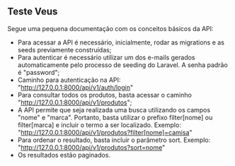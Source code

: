 ## Teste Veus

Segue uma pequena documentação com os conceitos básicos da API:

- Para acessar a API é necessário, inicialmente, rodar as migrations e as seeds previamente construídas;
- Para autenticar é necessário utilizar um dos e-mails gerados automaticamente pelo processo de seeding do Laravel. A senha padrão é "password";
- Caminho para autenticação na API: "http://127.0.0.1:8000/api/v1/auth/login"
- Para consultar todos os produtos, basta acessar o caminho "http://127.0.0.1:8000/api/v1/produtos";
- A API permite que seja realizada uma busca utilizando os campos "nome" e "marca". Portanto, basta utilizar o prefixo filter[nome] ou filter[marca] e incluir o termo a ser localizado. Exemplo: "http://127.0.0.1:8000/api/v1/produtos?filter[nome]=camisa"
- Para ordenar o resultado, basta incluir o parâmetro sort. Exemplo: "http://127.0.0.1:8000/api/v1/produtos?sort=nome"
- Os resultados estão paginados.